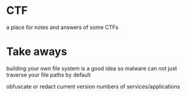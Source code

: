 # CTF
a place for notes and answers of some CTFs

# Take aways
building your own file system is a good idea so malware can not just traverse your file paths by default

obfuscate or redact current version numbers of services/applications